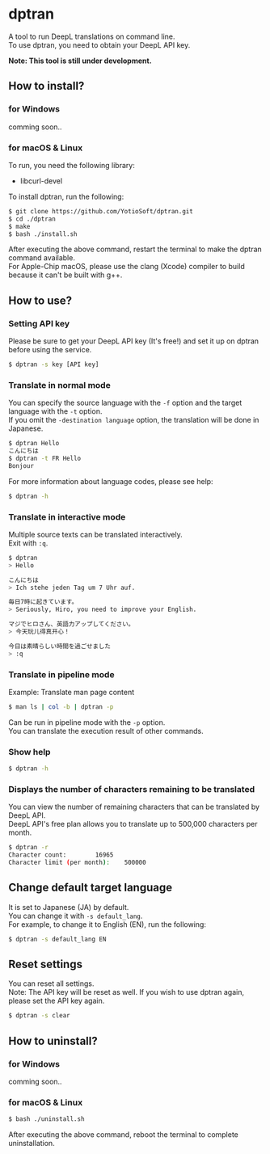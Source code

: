# dptran

A tool to run DeepL translations on command line.  
To use dptran, you need to obtain your DeepL API key.  

**Note: This tool is still under development.**

## How to install?

### for Windows

comming soon..

### for macOS & Linux

To run, you need the following library:  

- libcurl-devel


To install dptran, run the following:

```bash
$ git clone https://github.com/YotioSoft/dptran.git
$ cd ./dptran
$ make
$ bash ./install.sh
```

After executing the above command, restart the terminal to make the dptran command available.  
For Apple-Chip macOS, please use the clang (Xcode) compiler to build because it can't be built with g++.

## How to use?

### Setting API key

Please be sure to get your DeepL API key (It's free!) and set it up on dptran before using the service.

```bash
$ dptran -s key [API key]
```

### Translate in normal mode

You can specify the source language with the ``-f`` option and the target language with the ``-t`` option.  
If you omit the ``-destination language`` option, the translation will be done in Japanese. 

```bash
$ dptran Hello
こんにちは
$ dptran -t FR Hello
Bonjour
```


For more information about language codes, please see help:  

```bash
$ dptran -h
```

### Translate in interactive mode

Multiple source texts can be translated interactively.  
Exit with ``:q``.

```bash
$ dptran
> Hello

こんにちは
> Ich stehe jeden Tag um 7 Uhr auf.

毎日7時に起きています。
> Seriously, Hiro, you need to improve your English.

マジでヒロさん、英語力アップしてください。
> 今天玩儿得真开心！

今日は素晴らしい時間を過ごせました
> :q
```

### Translate in pipeline mode

Example: Translate man page content  

```bash
$ man ls | col -b | dptran -p
```

Can be run in pipeline mode with the ``-p`` option.  
You can translate the execution result of other commands.

### Show help

```bash
$ dptran -h
```

### Displays the number of characters remaining to be translated

You can view the number of remaining characters that can be translated by DeepL API.  
DeepL API's free plan allows you to translate up to 500,000 characters per month.

```bash
$ dptran -r
Character count:		16965
Character limit (per month):	500000
```

## Change default target language

It is set to Japanese (JA) by default.  
You can change it with ``-s default_lang``.  
For example, to change it to English (EN), run the following:

```bash
$ dptran -s default_lang EN
```

## Reset settings

You can reset all settings.  
Note: The API key will be reset as well. If you wish to use dptran again, please set the API key again.  

```bash
$ dptran -s clear
```



## How to uninstall?

### for Windows

comming soon..

### for macOS & Linux

```bash
$ bash ./uninstall.sh
```

After executing the above command, reboot the terminal to complete uninstallation.
